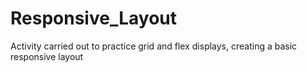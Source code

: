 # Responsive_Layout
Activity carried out to practice grid and flex displays, creating a basic responsive layout
